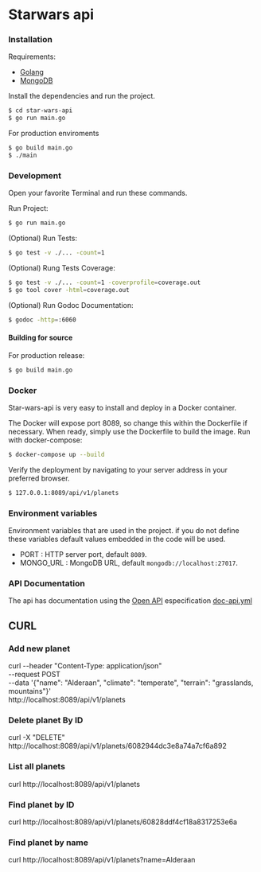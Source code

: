 # Starwars api

### Installation

Requirements:

- [Golang](https://golang.org.dl/)
- [MongoDB](https://mongodb.com)

Install the dependencies and run the project.

```bash
$ cd star-wars-api
$ go run main.go
```

For production enviroments

```bash
$ go build main.go
$ ./main
```

### Development
Open your favorite Terminal and run these commands.

Run Project:
```bash
$ go run main.go
```

(Optional) Run Tests:
```bash
$ go test -v ./... -count=1

```

(Optional) Rung Tests Coverage:
```bash
$ go test -v ./... -count=1 -coverprofile=coverage.out
$ go tool cover -html=coverage.out

```
(Optional) Run Godoc Documentation:
```bash
$ godoc -http=:6060
```

#### Building for source
For production release:
```bash
$ go build main.go
```
### Docker
Star-wars-api is very easy to install and deploy in a Docker container.

The Docker will expose port 8089, so change this within the Dockerfile if necessary. 
When ready, simply use the Dockerfile to build the image.
Run with docker-compose:

```bash
$ docker-compose up --build
```

Verify the deployment by navigating to your server address in your preferred browser.

```bash
$ 127.0.0.1:8089/api/v1/planets
```

### Environment variables
Environment variables that are used in the project. 
if you do not define these variables default values ​​embedded in the code will be used.

- PORT : HTTP server port, default `8089`.
- MONGO_URL : MongoDB URL, default `mongodb://localhost:27017`.

### API Documentation
The api has documentation using the [Open API](https://swagger.io/specification/) especification
[doc-api.yml](doc-api.yml)

## CURL
### Add new planet
curl --header "Content-Type: application/json" \
  --request POST \
  --data '{"name": "Alderaan", "climate": "temperate", "terrain": "grasslands, mountains"}' \
  http://localhost:8089/api/v1/planets

### Delete planet By ID
curl -X "DELETE" http://localhost:8089/api/v1/planets/6082944dc3e8a74a7cf6a892

### List all planets
curl http://localhost:8089/api/v1/planets

### Find planet by ID
curl http://localhost:8089/api/v1/planets/60828ddf4cf18a8317253e6a

### Find planet by name
curl http://localhost:8089/api/v1/planets?name=Alderaan
